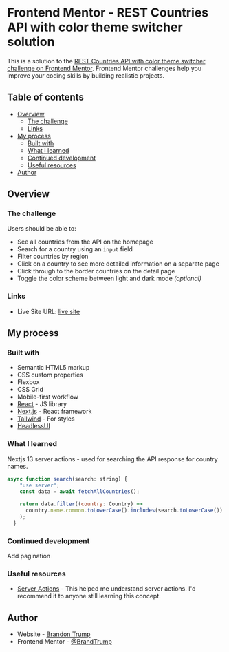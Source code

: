# Frontend Mentor - REST Countries API with color theme switcher solution

This is a solution to the [REST Countries API with color theme switcher challenge on Frontend Mentor](https://www.frontendmentor.io/challenges/rest-countries-api-with-color-theme-switcher-5cacc469fec04111f7b848ca). Frontend Mentor challenges help you improve your coding skills by building realistic projects. 

## Table of contents

- [Overview](#overview)
  - [The challenge](#the-challenge)
  - [Links](#links)
- [My process](#my-process)
  - [Built with](#built-with)
  - [What I learned](#what-i-learned)
  - [Continued development](#continued-development)
  - [Useful resources](#useful-resources)
- [Author](#author)

## Overview

### The challenge

Users should be able to:

- See all countries from the API on the homepage
- Search for a country using an `input` field
- Filter countries by region
- Click on a country to see more detailed information on a separate page
- Click through to the border countries on the detail page
- Toggle the color scheme between light and dark mode *(optional)*

### Links

- Live Site URL: [live site](https://countries-application-rosy.vercel.app/)

## My process

### Built with

- Semantic HTML5 markup
- CSS custom properties
- Flexbox
- CSS Grid
- Mobile-first workflow
- [React](https://reactjs.org/) - JS library
- [Next.js](https://nextjs.org/) - React framework
- [Tailwind](https://tailwindcss.com/docs/guides/nextjs) - For styles
- [HeadlessUI](https://headlessui.com/)

### What I learned

Nextjs 13 server actions - used for searching the API response for country names.

```js
async function search(search: string) {
    "use server";
    const data = await fetchAllCountries();

    return data.filter((country: Country) =>
      country.name.common.toLowerCase().includes(search.toLowerCase())
    );
  }
```

### Continued development

Add pagination

### Useful resources

- [Server Actions](https://www.youtube.com/watch?v=W6V91VeghjI&t=557s) - This helped me understand server actions. I'd recommend it to anyone still learning this concept.

## Author

- Website - [Brandon Trump](https://www.brandontrump.dev)
- Frontend Mentor - [@BrandTrump](https://www.frontendmentor.io/profile/BrandTrump)
